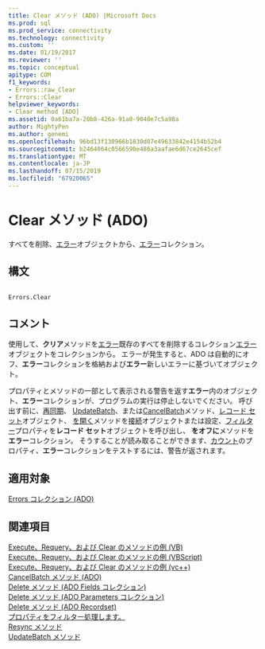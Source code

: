 ```yaml
---
title: Clear メソッド (ADO) |Microsoft Docs
ms.prod: sql
ms.prod_service: connectivity
ms.technology: connectivity
ms.custom: ''
ms.date: 01/19/2017
ms.reviewer: ''
ms.topic: conceptual
apitype: COM
f1_keywords:
- Errors::raw_Clear
- Errors::Clear
helpviewer_keywords:
- Clear method [ADO]
ms.assetid: 0a61ba7a-20b8-426a-91a0-9040e7c5a98a
author: MightyPen
ms.author: genemi
ms.openlocfilehash: 96bd13f130966b1830d07e49633842e4154b52b4
ms.sourcegitcommit: b2464064c0566590e486a3aafae6d67ce2645cef
ms.translationtype: MT
ms.contentlocale: ja-JP
ms.lasthandoff: 07/15/2019
ms.locfileid: "67920065"
---
```

# <a name="clear-method-ado"></a>Clear メソッド (ADO)
すべてを削除、[エラー](../../../ado/reference/ado-api/error-object.md)オブジェクトから、[エラー](../../../ado/reference/ado-api/errors-collection-ado.md)コレクション。  
  
## <a name="syntax"></a>構文  
  
```  
  
Errors.Clear  
```  
  
## <a name="remarks"></a>コメント  
 使用して、**クリア**メソッドを[エラー](../../../ado/reference/ado-api/errors-collection-ado.md)既存のすべてを削除するコレクション[エラー](../../../ado/reference/ado-api/error-object.md)オブジェクトをコレクションから。 エラーが発生すると、ADO は自動的にオフ、**エラー**コレクションを格納および**エラー**新しいエラーに基づいてオブジェクト。  
  
 プロパティとメソッドの一部として表示される警告を返す**エラー**内のオブジェクト、**エラー**コレクションが、プログラムの実行は停止しないでください。 呼び出す前に、[再同期](../../../ado/reference/ado-api/resync-method.md)、 [UpdateBatch](../../../ado/reference/ado-api/updatebatch-method.md)、または[CancelBatch](../../../ado/reference/ado-api/cancelbatch-method-ado.md)メソッド、[レコード セット](../../../ado/reference/ado-api/recordset-object-ado.md)オブジェクト、 [を開く](../../../ado/reference/ado-api/open-method-ado-connection.md)メソッドを[接続](../../../ado/reference/ado-api/connection-object-ado.md)オブジェクトまたは設定、[フィルター](../../../ado/reference/ado-api/filter-property.md)プロパティを**レコード セット**オブジェクトを呼び出し、 **をオフに**メソッドを**エラー**コレクション。 そうすることが読み取ることができます、[カウント](../../../ado/reference/ado-api/count-property-ado.md)のプロパティ、**エラー**コレクションをテストするには、警告が返されます。  
  
## <a name="applies-to"></a>適用対象  
 [Errors コレクション (ADO)](../../../ado/reference/ado-api/errors-collection-ado.md)  
  
## <a name="see-also"></a>関連項目  
 [Execute、Requery、および Clear のメソッドの例 (VB)](../../../ado/reference/ado-api/execute-requery-and-clear-methods-example-vb.md)   
 [Execute、Requery、および Clear のメソッドの例 (VBScript)](../../../ado/reference/ado-api/execute-requery-and-clear-methods-example-vbscript.md)   
 [Execute、Requery、および Clear のメソッドの例 (vc++)](../../../ado/reference/ado-api/execute-requery-and-clear-methods-example-vc.md)   
 [CancelBatch メソッド (ADO)](../../../ado/reference/ado-api/cancelbatch-method-ado.md)   
 [Delete メソッド (ADO Fields コレクション)](../../../ado/reference/ado-api/delete-method-ado-fields-collection.md)   
 [Delete メソッド (ADO Parameters コレクション)](../../../ado/reference/ado-api/delete-method-ado-parameters-collection.md)   
 [Delete メソッド (ADO Recordset)](../../../ado/reference/ado-api/delete-method-ado-recordset.md)   
 [プロパティをフィルター処理します。](../../../ado/reference/ado-api/filter-property.md)   
 [Resync メソッド](../../../ado/reference/ado-api/resync-method.md)   
 [UpdateBatch メソッド](../../../ado/reference/ado-api/updatebatch-method.md)
